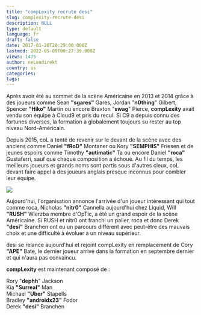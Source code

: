 ```yaml
---
title: "compLexity recrute desi"
slug: complexity-recrute-desi
description: NULL
type: default
language: fr
draft: false
date: 2017-01-20T20:29:00.000Z
lastmod: 2022-05-09T00:27:39.000Z
views: 1475
author: neLendirekt
country: us
categories:
tags:
---
```

Après avoir été au sommet de la scène Américaine en 2013 et 2014 grâce à des joueurs comme Sean **"sgares"** Gares, Jordan "**n0thing**" Gilbert, Spencer **"Hiko"** Martin ou encore Braxton "**swag**" Pierce, **compLexity** avait vendu son équipe à Cloud9 et pris du recul. Si C9 a depuis connu des fortunes diverses, la formation a globalement toujours su rester au top niveau Nord-Américain.

Depuis 2015, coL a tenté de revenir sur le devant de la scène avec des anciens comme Daniel **"fRoD"** Montaner ou Kory **"SEMPHIS"** Friesen et de jeunes espoirs comme Timothy **"autimatic"** Ta ou encore Daniel **"roca"** Gustaferri, sauf que chaque composition a échoué. Au fil du temps, les meilleurs joueurs et grands noms sont partis sous d'autres cieux, coL devant faire appel à des joueurs anglais presque inconnus pour combler leur équipe.

![](/storage/images/58827257ac3e3_14304976070575jpeg.jpeg)

Aujourd'hui, l'organisation annonce l'arrivée d'un joueur intéressant qui tout comme roca, Nicholas **"nitr0"** Cannella aujourd'hui chez Liquid, Will **"RUSH"** Wierzba membre d'OpTic, a été un grand espoir de la scène Américaine. Si RUSH et nitr0 ont franchi un palier, roca et donc Derek **"desi"** Branchen ont eu un parcours différent avec peut-être des mauvais choix et une difficulté à évoluer à un niveau supérieur.

desi se relance aujourd'hui et rejoint compLexity en remplacement de Cory **"APE"** Bate, le dernier joueur arrivé dans la formation en septembre dernier et qui n'aura pas convaincu.

**compLexity** est maintenant composé de :

Rory "**dephh**" Jackson  
Kia **"Surreal"** Man  
Michael **"Uber"** Stapells  
Bradley **"androidx23"** Fodor  
Derek **"desi"** Branchen
